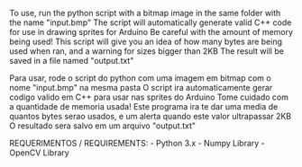 To use, run the python script with a bitmap image in the same folder with the name "input.bmp"
The script will automatically generate valid C++ code for use in drawing sprites for Arduino
Be careful with the amount of memory being used! This script will give you an idea of how many bytes are being used when ran, and a warning for sizes bigger than 2KB
The result will be saved in a file named "output.txt"

Para usar, rode o script do python com uma imagem em bitmap com o nome "input.bmp" na mesma pasta
O script ira automaticamente gerar codigo valido em C++ para usar nas sprites do Arduino
Tome cuidado com a quantidade de memoria usada! Este programa ira te dar uma media de quantos bytes serao usados, e um alerta quando este valor ultrapassar 2KB
O resultado sera salvo em um arquivo "output.txt"

REQUERIMENTOS / REQUIREMENTS:
    - Python 3.x
    - Numpy Library
    - OpenCV Library
